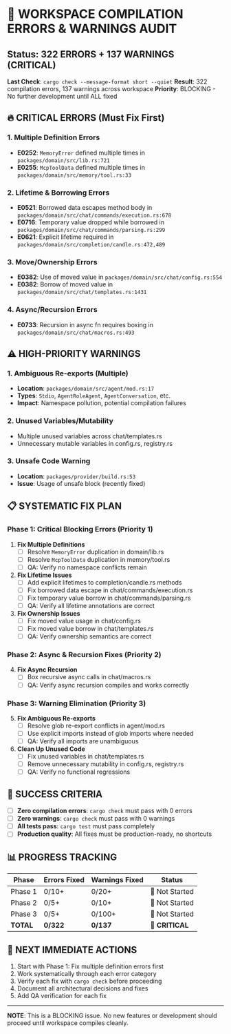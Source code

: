 # 🚨 WORKSPACE COMPILATION ERRORS & WARNINGS AUDIT

## Status: 322 ERRORS + 137 WARNINGS (CRITICAL)

**Last Check**: `cargo check --message-format short --quiet`
**Result**: 322 compilation errors, 137 warnings across workspace
**Priority**: BLOCKING - No further development until ALL fixed

## 🔥 CRITICAL ERRORS (Must Fix First)

### 1. Multiple Definition Errors
- **E0252**: `MemoryError` defined multiple times in `packages/domain/src/lib.rs:721`
- **E0255**: `McpToolData` defined multiple times in `packages/domain/src/memory/tool.rs:33`

### 2. Lifetime & Borrowing Errors
- **E0521**: Borrowed data escapes method body in `packages/domain/src/chat/commands/execution.rs:678`
- **E0716**: Temporary value dropped while borrowed in `packages/domain/src/chat/commands/parsing.rs:299`
- **E0621**: Explicit lifetime required in `packages/domain/src/completion/candle.rs:472,489`

### 3. Move/Ownership Errors
- **E0382**: Use of moved value in `packages/domain/src/chat/config.rs:554`
- **E0382**: Borrow of moved value in `packages/domain/src/chat/templates.rs:1431`

### 4. Async/Recursion Errors
- **E0733**: Recursion in async fn requires boxing in `packages/domain/src/chat/macros.rs:493`

## ⚠️ HIGH-PRIORITY WARNINGS

### 1. Ambiguous Re-exports (Multiple)
- **Location**: `packages/domain/src/agent/mod.rs:17`
- **Types**: `Stdio`, `AgentRoleAgent`, `AgentConversation`, etc.
- **Impact**: Namespace pollution, potential compilation failures

### 2. Unused Variables/Mutability
- Multiple unused variables across chat/templates.rs
- Unnecessary mutable variables in config.rs, registry.rs

### 3. Unsafe Code Warning
- **Location**: `packages/provider/build.rs:53`
- **Issue**: Usage of unsafe block (recently fixed)

## 📋 SYSTEMATIC FIX PLAN

### Phase 1: Critical Blocking Errors (Priority 1)
1. **Fix Multiple Definitions**
   - [ ] Resolve `MemoryError` duplication in domain/lib.rs
   - [ ] Resolve `McpToolData` duplication in memory/tool.rs
   - [ ] QA: Verify no namespace conflicts remain

2. **Fix Lifetime Issues**
   - [ ] Add explicit lifetimes to completion/candle.rs methods
   - [ ] Fix borrowed data escape in chat/commands/execution.rs
   - [ ] Fix temporary value borrow in chat/commands/parsing.rs
   - [ ] QA: Verify all lifetime annotations are correct

3. **Fix Ownership Issues**
   - [ ] Fix moved value usage in chat/config.rs
   - [ ] Fix moved value borrow in chat/templates.rs
   - [ ] QA: Verify ownership semantics are correct

### Phase 2: Async & Recursion Fixes (Priority 2)
4. **Fix Async Recursion**
   - [ ] Box recursive async calls in chat/macros.rs
   - [ ] QA: Verify async recursion compiles and works correctly

### Phase 3: Warning Elimination (Priority 3)
5. **Fix Ambiguous Re-exports**
   - [ ] Resolve glob re-export conflicts in agent/mod.rs
   - [ ] Use explicit imports instead of glob imports where needed
   - [ ] QA: Verify all imports are unambiguous

6. **Clean Up Unused Code**
   - [ ] Fix unused variables in chat/templates.rs
   - [ ] Remove unnecessary mutability in config.rs, registry.rs
   - [ ] QA: Verify no functional regressions

## 🎯 SUCCESS CRITERIA

- [ ] **Zero compilation errors**: `cargo check` must pass with 0 errors
- [ ] **Zero warnings**: `cargo check` must pass with 0 warnings
- [ ] **All tests pass**: `cargo test` must pass completely
- [ ] **Production quality**: All fixes must be production-ready, no shortcuts

## 📊 PROGRESS TRACKING

| Phase | Errors Fixed | Warnings Fixed | Status |
|-------|--------------|----------------|--------|
| Phase 1 | 0/10+ | 0/20+ | 🔴 Not Started |
| Phase 2 | 0/5+ | 0/10+ | 🔴 Not Started |
| Phase 3 | 0/5+ | 0/100+ | 🔴 Not Started |
| **TOTAL** | **0/322** | **0/137** | **🔴 CRITICAL** |

## 🔧 NEXT IMMEDIATE ACTIONS

1. Start with Phase 1: Fix multiple definition errors first
2. Work systematically through each error category
3. Verify each fix with `cargo check` before proceeding
4. Document all architectural decisions and fixes
5. Add QA verification for each fix

---
**NOTE**: This is a BLOCKING issue. No new features or development should proceed until workspace compiles cleanly.